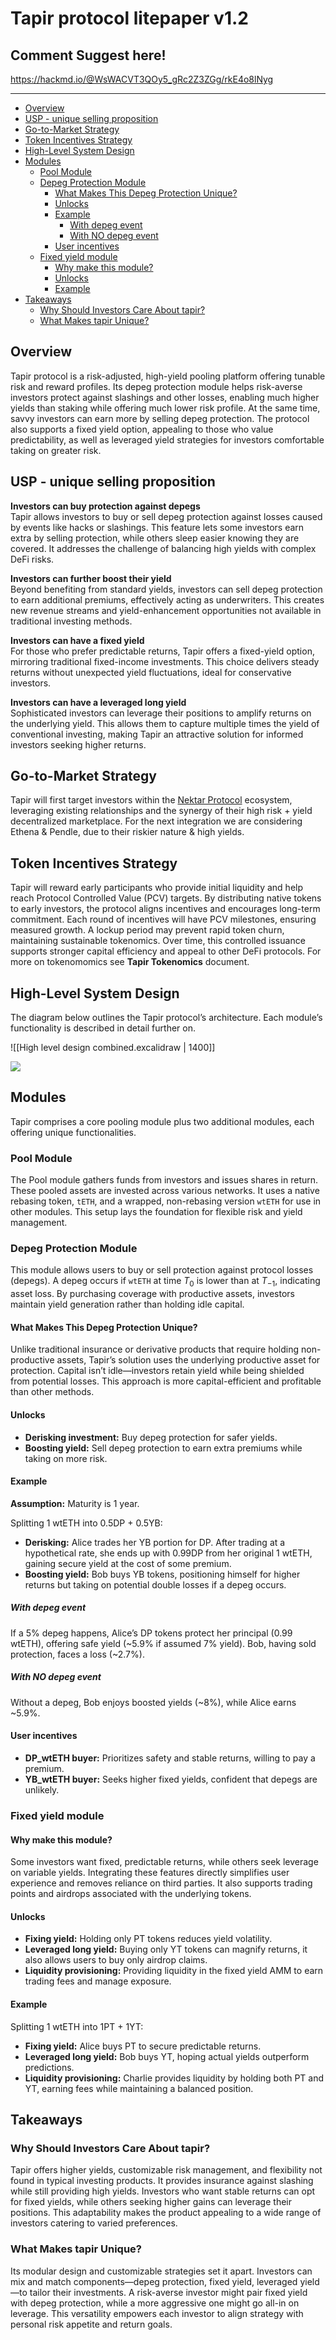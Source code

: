 # Tapir protocol litepaper v1.2

## Comment Suggest here!
https://hackmd.io/@WsWACVT3QOy5_gRc2Z3ZGg/rkE4o8lNyg

---


- [Overview](#Overview)
- [USP - unique selling proposition](#USP%20-%20unique%20selling%20proposition)
- [Go-to-Market Strategy](#Go-to-Market%20Strategy)
- [Token Incentives Strategy](#Token%20Incentives%20Strategy)
- [High-Level System Design](#High-Level%20System%20Design)
- [Modules](#Modules)
	- [Pool Module](#Pool%20Module)
	- [Depeg Protection Module](#Depeg%20Protection%20Module)
		- [What Makes This Depeg Protection Unique?](#What%20Makes%20This%20Depeg%20Protection%20Unique?)
		- [Unlocks](#Unlocks)
		- [Example](#Example)
			- [With depeg event](#With%20depeg%20event)
			- [With NO depeg event](#With%20NO%20depeg%20event)
		- [User incentives](#User%20incentives)
	- [Fixed yield module](#Fixed%20yield%20module)
		- [Why make this module?](#Why%20make%20this%20module?)
		- [Unlocks](#Unlocks)
		- [Example](#Example)
- [Takeaways](#Takeaways)
	- [Why Should Investors Care About tapir?](#Why%20Should%20Investors%20Care%20About%20tapir?)
	- [What Makes tapir Unique?](#What%20Makes%20tapir%20Unique?)


## Overview

Tapir protocol is a risk-adjusted, high-yield pooling platform offering tunable risk and reward profiles. Its depeg protection module helps risk-averse investors protect against slashings and other losses, enabling much higher yields than staking while offering much lower risk profile. At the same time, savvy investors can earn more by selling depeg protection. The protocol also supports a fixed yield option, appealing to those who value predictability, as well as leveraged yield strategies for investors comfortable taking on greater risk.

## USP - unique selling proposition

**Investors can buy protection against depegs**  
Tapir allows investors to buy or sell depeg protection against losses caused by events like hacks or slashings. This feature lets some investors earn extra by selling protection, while others sleep easier knowing they are covered. It addresses the challenge of balancing high yields with complex DeFi risks.

**Investors can further boost their yield**  
Beyond benefiting from standard yields, investors can sell depeg protection to earn additional premiums, effectively acting as underwriters. This creates new revenue streams and yield-enhancement opportunities not available in traditional investing methods.

**Investors can have a fixed yield**  
For those who prefer predictable returns, Tapir offers a fixed-yield option, mirroring traditional fixed-income investments. This choice delivers steady returns without unexpected yield fluctuations, ideal for conservative investors.

**Investors can have a leveraged long yield**  
Sophisticated investors can leverage their positions to amplify returns on the underlying yield. This allows them to capture multiple times the yield of conventional investing, making Tapir an attractive solution for informed investors seeking higher returns.

## Go-to-Market Strategy

Tapir will first target investors within the [Nektar Protocol](https://nektar.network/) ecosystem, leveraging existing relationships and the synergy of their high risk + yield decentralized marketplace. For the next integration we are considering Ethena & Pendle, due to their riskier nature & high yields. 

## Token Incentives Strategy

Tapir will reward early participants who provide initial liquidity and help reach Protocol Controlled Value (PCV) targets. By distributing native tokens to early investors, the protocol aligns incentives and encourages long-term commitment. Each round of incentives will have PCV milestones, ensuring measured growth. A lockup period may prevent rapid token churn, maintaining sustainable tokenomics. Over time, this controlled issuance supports stronger capital efficiency and appeal to other DeFi protocols.
For more on tokenomomics see **Tapir Tokenomics** document.

## High-Level System Design

The diagram below outlines the Tapir protocol’s architecture. Each module’s functionality is described in detail further on.

![[High level design combined.excalidraw | 1400]]  

![](https://i.imgur.com/5ItEgJa.png)

## Modules

Tapir comprises a core pooling module plus two additional modules, each offering unique functionalities.

### Pool Module

The Pool module gathers funds from investors and issues shares in return. These pooled assets are invested across various networks. It uses a native rebasing token, `tETH`, and a wrapped, non-rebasing version `wtETH` for use in other modules. This setup lays the foundation for flexible risk and yield management.

### Depeg Protection Module

This module allows users to buy or sell protection against protocol losses (depegs). A depeg occurs if `wtETH` at time $T_0$ is lower than at $T_{-1}$, indicating asset loss. By purchasing coverage with productive assets, investors maintain yield generation rather than holding idle capital.

#### What Makes This Depeg Protection Unique?

Unlike traditional insurance or derivative products that require holding non-productive assets, Tapir’s solution uses the underlying productive asset for protection. Capital isn’t idle—investors retain yield while being shielded from potential losses. This approach is more capital-efficient and profitable than other methods.

#### Unlocks

- **Derisking investment:** Buy depeg protection for safer yields.
- **Boosting yield:** Sell depeg protection to earn extra premiums while taking on more risk.

#### Example

**Assumption:** Maturity is 1 year.

Splitting 1 wtETH into 0.5DP + 0.5YB:

- **Derisking:** Alice trades her YB portion for DP. After trading at a hypothetical rate, she ends up with 0.99DP from her original 1 wtETH, gaining secure yield at the cost of some premium.
- **Boosting yield:** Bob buys YB tokens, positioning himself for higher returns but taking on potential double losses if a depeg occurs.

##### With depeg event

If a 5% depeg happens, Alice’s DP tokens protect her principal (0.99 wtETH), offering safe yield (~5.9% if assumed 7% yield). Bob, having sold protection, faces a loss (~2.7%).

##### With NO depeg event

Without a depeg, Bob enjoys boosted yields (~8%), while Alice earns  ~5.9%.

#### User incentives

- **DP_wtETH buyer:** Prioritizes safety and stable returns, willing to pay a premium.
- **YB_wtETH buyer:** Seeks higher fixed yields, confident that depegs are unlikely.

### Fixed yield module

#### Why make this module?

Some investors want fixed, predictable returns, while others seek leverage on variable yields. Integrating these features directly simplifies user experience and removes reliance on third parties. It also supports trading points and airdrops associated with the underlying tokens.

#### Unlocks

- **Fixing yield:** Holding only PT tokens reduces yield volatility.
- **Leveraged long yield:** Buying only YT tokens can magnify returns, it also allows users to buy only airdrop claims. 
- **Liquidity provisioning:** Providing liquidity in the fixed yield AMM to earn trading fees and manage exposure.

#### Example

Splitting 1 wtETH into 1PT + 1YT:

- **Fixing yield:** Alice buys PT to secure predictable returns.
- **Leveraged long yield:** Bob buys YT, hoping actual yields outperform predictions.
- **Liquidity provisioning:** Charlie provides liquidity by holding both PT and YT, earning fees while maintaining a balanced position.

## Takeaways

### Why Should Investors Care About tapir?

Tapir offers higher yields, customizable risk management, and flexibility not found in typical investing products. It provides insurance against slashing while still providing high yields. Investors who want stable returns can opt for fixed yields, while others seeking higher gains can leverage their positions. This adaptability makes the product appealing to a wide range of investors catering to varied preferences. 

### What Makes tapir Unique?

Its modular design and customizable strategies set it apart. Investors can mix and match components—depeg protection, fixed yield, leveraged yield—to tailor their investments. A risk-averse investor might pair fixed yield with depeg protection, while a more aggressive one might go all-in on leverage. This versatility empowers each investor to align strategy with personal risk appetite and return goals.
